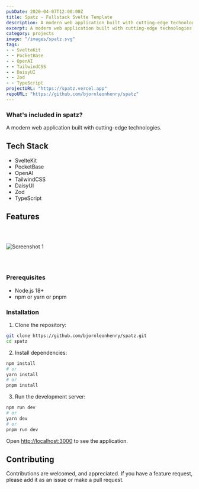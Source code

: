 ```yaml
---
pubDate: 2020-04-07T12:00:00Z
title: Spatz - Fullstack Svelte Template
description: A modern web application built with cutting-edge technologies.
excerpt: A modern web application built with cutting-edge technologies.
category: projects
image: "/images/spatz.svg"
tags:
- - SvelteKit
- - PocketBase
- - OpenAI
- - TailwindCSS
- - DaisyUI
- - Zod
- - TypeScript
projectURL: "https://spatz.vercel.app"
repoURL: "https://github.com/bjornleonhenry/spatz"
---
```


### What's included in spatz?

A modern web application built with cutting-edge technologies.

## Tech Stack

- SvelteKit
- PocketBase
- OpenAI
- TailwindCSS
- DaisyUI
- Zod
- TypeScript

## Features

### &nbsp;

![Screenshot 1](/images/spatz-1.webp)

### &nbsp;

### Prerequisites

- Node.js 18+
- npm or yarn or pnpm

### Installation

1. Clone the repository:
```bash
git clone https://github.com/bjornleonhenry/spatz.git
cd spatz
```

2. Install dependencies:
```bash
npm install
# or
yarn install
# or
pnpm install
```

3. Run the development server:
```bash
npm run dev
# or
yarn dev
# or
pnpm run dev
```

Open [http://localhost:3000](http://localhost:3000) to see the application.

## Contributing

Contributions are welcomed, and appreciated. If you have a feature request, please add it as an issue or make a pull request.
